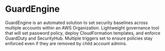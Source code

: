 # GuardEngine
GuardEngine is an automated solution to set security baselines across multiple accounts within an AWS Organization. Lightweight governance tool that will set password policy, deploy CloudFormation templates, and enforce GuardDuty and SecurityHub. Multiple triggers set to ensure policies stay enforced even if they are removed by child account admins. 